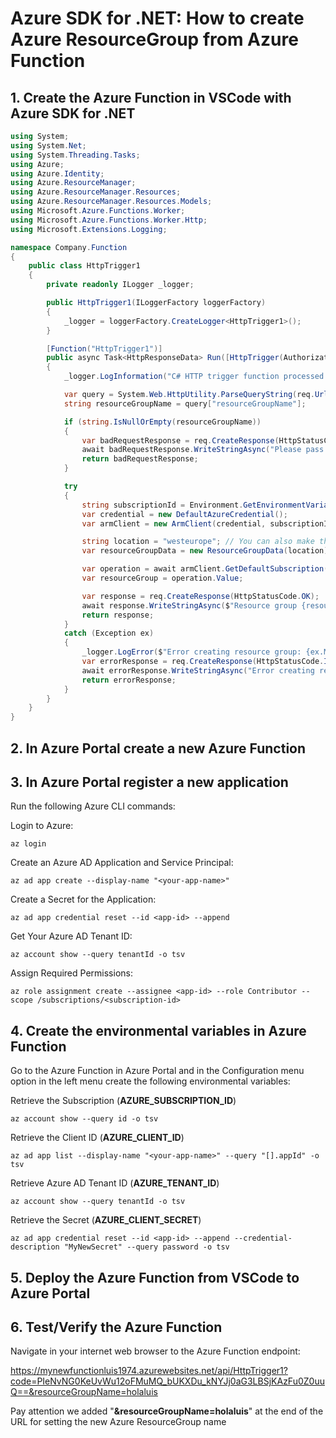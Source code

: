 # Azure SDK for .NET: How to create Azure ResourceGroup from Azure Function

## 1. Create the Azure Function in VSCode with Azure SDK for .NET

```csharp
using System;
using System.Net;
using System.Threading.Tasks;
using Azure;
using Azure.Identity;
using Azure.ResourceManager;
using Azure.ResourceManager.Resources;
using Azure.ResourceManager.Resources.Models;
using Microsoft.Azure.Functions.Worker;
using Microsoft.Azure.Functions.Worker.Http;
using Microsoft.Extensions.Logging;

namespace Company.Function
{
    public class HttpTrigger1
    {
        private readonly ILogger _logger;

        public HttpTrigger1(ILoggerFactory loggerFactory)
        {
            _logger = loggerFactory.CreateLogger<HttpTrigger1>();
        }

        [Function("HttpTrigger1")]
        public async Task<HttpResponseData> Run([HttpTrigger(AuthorizationLevel.Function, "get", "post")] HttpRequestData req)
        {
            _logger.LogInformation("C# HTTP trigger function processed a request.");

            var query = System.Web.HttpUtility.ParseQueryString(req.Url.Query);
            string resourceGroupName = query["resourceGroupName"];

            if (string.IsNullOrEmpty(resourceGroupName))
            {
                var badRequestResponse = req.CreateResponse(HttpStatusCode.BadRequest);
                await badRequestResponse.WriteStringAsync("Please pass a resourceGroupName on the query string");
                return badRequestResponse;
            }

            try
            {
                string subscriptionId = Environment.GetEnvironmentVariable("AZURE_SUBSCRIPTION_ID");
                var credential = new DefaultAzureCredential();
                var armClient = new ArmClient(credential, subscriptionId);

                string location = "westeurope"; // You can also make this a parameter
                var resourceGroupData = new ResourceGroupData(location);

                var operation = await armClient.GetDefaultSubscription().GetResourceGroups().CreateOrUpdateAsync(WaitUntil.Completed, resourceGroupName, resourceGroupData);
                var resourceGroup = operation.Value;

                var response = req.CreateResponse(HttpStatusCode.OK);
                await response.WriteStringAsync($"Resource group {resourceGroupName} created in {location}");
                return response;
            }
            catch (Exception ex)
            {
                _logger.LogError($"Error creating resource group: {ex.Message}");
                var errorResponse = req.CreateResponse(HttpStatusCode.InternalServerError);
                await errorResponse.WriteStringAsync("Error creating resource group");
                return errorResponse;
            }
        }
    }
}
```

## 2. In Azure Portal create a new Azure Function




## 3. In Azure Portal register a new application

Run the following Azure CLI commands: 

Login to Azure:
```
az login
```

Create an Azure AD Application and Service Principal:
```
az ad app create --display-name "<your-app-name>"
```

Create a Secret for the Application:
```
az ad app credential reset --id <app-id> --append
```

Get Your Azure AD Tenant ID:
```
az account show --query tenantId -o tsv
```

Assign Required Permissions:
```
az role assignment create --assignee <app-id> --role Contributor --scope /subscriptions/<subscription-id>
```

## 4. Create the environmental variables in Azure Function

Go to the Azure Function in Azure Portal and in the Configuration menu option in the left menu create the following environmental variables:

Retrieve the Subscription (**AZURE_SUBSCRIPTION_ID**)

```
az account show --query id -o tsv
```

Retrieve the Client ID (**AZURE_CLIENT_ID**)

```
az ad app list --display-name "<your-app-name>" --query "[].appId" -o tsv
```

Retrieve Azure AD Tenant ID (**AZURE_TENANT_ID**)

```
az account show --query tenantId -o tsv
```

Retrieve the Secret (**AZURE_CLIENT_SECRET**)

```
az ad app credential reset --id <app-id> --append --credential-description "MyNewSecret" --query password -o tsv
```

## 5. Deploy the Azure Function from VSCode to Azure Portal





## 6. Test/Verify the Azure Function

Navigate in your internet web browser to the Azure Function endpoint:

https://mynewfunctionluis1974.azurewebsites.net/api/HttpTrigger1?code=PIeNvNG0KeUvWu12oFMuMQ_bUKXDu_kNYJj0aG3LBSjKAzFu0Z0uuQ==&resourceGroupName=holaluis

Pay attention we added "**&resourceGroupName=holaluis**" at the end of the URL for setting the new Azure ResourceGroup name



